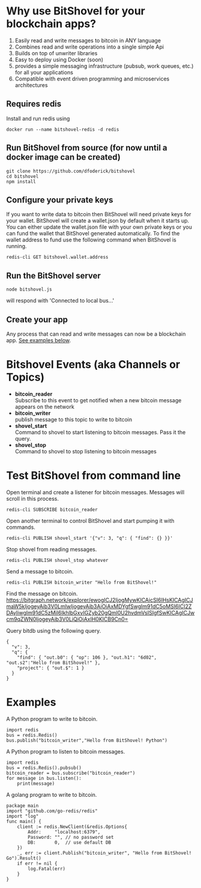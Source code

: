 
# Why use BitShovel for your blockchain apps?  
1) Easily read and write messages to bitcoin in ANY language
2) Combines read and write operations into a single simple Api
3) Builds on top of unwriter libraries
4) Easy to deploy using Docker (soon)
5) provides a simple messaging infrastructure (pubsub, work queues, etc.) for all your applications
6) Compatible with event driven programming and microservices architectures

## Requires redis
Install and run redis using  
```
docker run --name bitshovel-redis -d redis
```

## Run BitShovel from source (for now until a docker image can be created)  
```
git clone https://github.com/dfoderick/bitshovel
cd bitshovel
npm install
```

## Configure your private keys
If you want to write data to bitcoin then BitShovel will need private keys for your wallet.
BitShovel will create a wallet.json by default when it starts up. You can either update
the wallet.json file with your own private keys or you can fund the wallet that BitShovel
generated automatically. To find the wallet address to fund use the following command when BitShovel is running.
```
redis-cli GET bitshovel.wallet.address
```
## Run the BitShovel server
```
node bitshovel.js
```
will respond with 'Connected to local bus...'

## Create your app
Any process that can read and write messages can now be a blockchain app. [See examples below](#examples).

# Bitshovel Events (aka Channels or Topics)
* **bitcoin_reader**  
  Subscribe to this event to get notified when a new bitcoin message appears on the network
* **bitcoin_writer**  
  publish message to this topic to write to bitcoin
* **shovel_start**  
  Command to shovel to start listening to bitcoin messages. Pass it the query.
* **shovel_stop**  
  Command to shovel to stop listening to bitcoin messages

# Test BitShovel from command line
Open terminal and create a listener for bitcoin messages. Messages will scroll in this process.
```
redis-cli SUBSCRIBE bitcoin_reader
```
Open another terminal to control BitShovel and start pumping it with commands.
```
redis-cli PUBLISH shovel_start '{"v": 3, "q": { "find": {} }}'
```
Stop shovel from reading messages.
```
redis-cli PUBLISH shovel_stop whatever
```
Send a message to bitcoin.
```
redis-cli PUBLISH bitcoin_writer "Hello from BitShovel!"
```
Find the message on bitcoin.  
https://bitgraph.network/explorer/ewogICJ2IjogMywKICAicSI6IHsKICAgICJmaW5kIjogeyAib3V0LmIwIjogeyAib3AiOiAxMDYgfSwgIm91dC5oMSI6ICI2ZDAyIiwgIm91dC5zMiI6IkhlbGxvIGZyb20gQml0U2hvdmVsISIgfSwKICAgICJwcm9qZWN0IjogeyAib3V0LiQiOiAxIH0KICB9Cn0=

Query bitdb using the following query.
```
{
  "v": 3,
  "q": {
    "find": { "out.b0": { "op": 106 }, "out.h1": "6d02", "out.s2":"Hello from BitShovel!" },
    "project": { "out.$": 1 }
  }
}
```

# Examples
A Python program to write to bitcoin.
```
import redis
bus = redis.Redis()
bus.publish("bitcoin_writer","Hello from BitShovel! Python")
```
A Python program to listen to bitcoin messages.
```
import redis
bus = redis.Redis().pubsub()
bitcoin_reader = bus.subscribe("bitcoin_reader")
for message in bus.listen():
    print(message)
```
A golang program to write to bitcoin.
```
package main
import "github.com/go-redis/redis"
import "log"
func main() {
	client := redis.NewClient(&redis.Options{
		Addr:     "localhost:6379",
		Password: "", // no password set
		DB:       0,  // use default DB
	})
	_, err := client.Publish("bitcoin_writer", "Hello from BitShovel! Go").Result()
	if err != nil {
		log.Fatal(err)
	}
}
```
